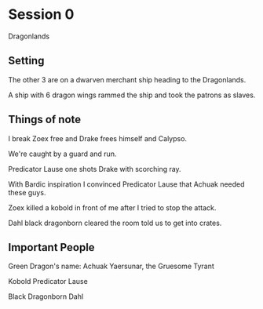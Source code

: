 # Session 0

Dragonlands

## Setting

The other 3 are on a dwarven merchant ship heading to the Dragonlands.

A ship with 6 dragon wings rammed the ship and took the patrons as slaves.

## Things of note

I break Zoex free and Drake frees himself and Calypso.

We're caught by a guard and run.

Predicator Lause one shots Drake with scorching ray.

With Bardic inspiration I convinced Predicator Lause that Achuak needed these guys.

Zoex killed a kobold in front of me after I tried to stop the attack.

Dahl black dragonborn cleared the room told us to get into crates.

## Important People

Green Dragon's name: Achuak Yaersunar, the Gruesome Tyrant

Kobold Predicator Lause

Black Dragonborn Dahl